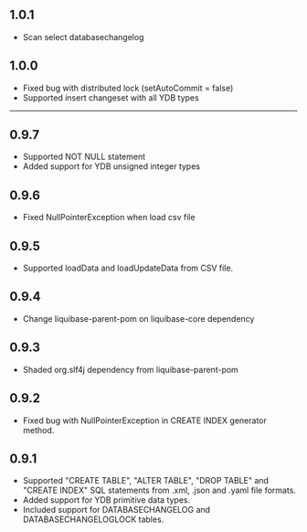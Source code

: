 ## 1.0.1 ##

* Scan select databasechangelog

## 1.0.0 ##

* Fixed bug with distributed lock (setAutoCommit = false)
* Supported insert changeset with all YDB types

---

## 0.9.7 ##

* Supported NOT NULL statement
* Added support for YDB unsigned integer types

## 0.9.6 ##

* Fixed NullPointerException when load csv file

## 0.9.5 ##

* Supported loadData and loadUpdateData from CSV file.

## 0.9.4 ##

* Change liquibase-parent-pom on liquibase-core dependency

## 0.9.3 ##

* Shaded org.slf4j dependency from liquibase-parent-pom

## 0.9.2 ##

* Fixed bug with NullPointerException in CREATE INDEX generator method.

## 0.9.1 ##

* Supported "CREATE TABLE", "ALTER TABLE", "DROP TABLE" and "CREATE INDEX" SQL statements from .xml, .json and .yaml file formats.
* Added support for YDB primitive data types.
* Included support for DATABASECHANGELOG and DATABASECHANGELOGLOCK tables.